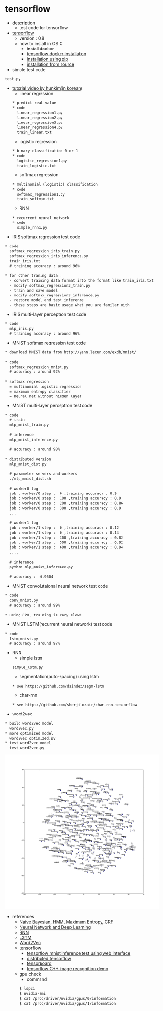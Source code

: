 tensorflow
===

- description
  - test code for tensorflow
- [tensorflow](https://www.tensorflow.org/)
  - version : 0.8
  - how to install in OS X
    - install docker
    - [tensorflow docker installation](https://www.tensorflow.org/versions/r0.8/get_started/os_setup.html#docker-installation)
	- [installation using pip](https://www.tensorflow.org/versions/r0.8/get_started/os_setup.html#pip-installation)
    - [installation from source](https://www.tensorflow.org/versions/r0.8/get_started/os_setup.html#installing-from-sources)
- simple test code
```shell
test.py
```
- [tutorial video by hunkim(in korean)](http://hunkim.github.io/ml/)
  - linear regression
  ```shell
  * predict real value
  * code
    linear_regression1.py
    linear_regression2.py
    linear_regression3.py
    linear_regression4.py
    train_linear.txt
  ```
  - logistic regression
  ```shell
  * binary classification 0 or 1
  * code
    logistic_regression1.py
    train_logistic.txt
  ```
  - softmax regression
  ```shell
  * multinomial (logistic) classification
  * code
    softmax_regression1.py
    train_softmax.txt
  ```
  - RNN
  ```shell
  * recurrent neural network
  * code
    simple_rnn1.py
  ```
- IRIS softmax regression test code
```shell
* code
  softmax_regression_iris_train.py
  softmax_regression_iris_inference.py
  train_iris.txt
  # training accuracy : around 96%

* for other traning data :
  - convert training data format into the format like train_iris.txt
  - modify softmax_regression3_train.py
  - train and save model
  - modify softmax_regression3_inference.py
  - restore model and test inference
  - these steps are basic usage what you are familar with
```
- IRIS multi-layer perceptron test code
```shell
* code
  mlp_iris.py
  # training accuracy : around 96%
```
- MNIST softmax regression test code
```shell
* download MNIST data from http://yann.lecun.com/exdb/mnist/

* code
  softmax_regression_mnist.py
  # accuracy : around 92%

* softmax regression 
  = multinomial logistic regression 
  = maximum entropy classifier
  = neural net without hidden layer
```
- MNIST multi-layer perceptron test code
```shell
* code
  # train
  mlp_mnist_train.py

  # inference
  mlp_mnist_inference.py

  # accuracy : around 98%

* distributed version
  mlp_mnist_dist.py

  # parameter servers and workers
  ./mlp_mnist_dist.sh

  # worker0 log
  job : worker/0 step :  0 ,training accuracy : 0.9
  job : worker/0 step :  100 ,training accuracy : 0.9
  job : worker/0 step :  200 ,training accuracy : 0.86
  job : worker/0 step :  300 ,training accuracy : 0.9
  ...

  # worker1 log
  job : worker/1 step :  0 ,training accuracy : 0.12
  job : worker/1 step :  0 ,training accuracy : 0.14
  job : worker/1 step :  300 ,training accuracy : 0.82
  job : worker/1 step :  500 ,training accuracy : 0.92
  job : worker/1 step :  600 ,training accuracy : 0.94
  ....

  # inference 
  python mlp_mnist_inference.py

  # accuracy :  0.9604
```
- MNIST convolutaional neural network test code
```shell
* code
  conv_mnist.py
  # accuracy : around 99%

* using CPU, training is very slow!
```
- MNIST LSTM(recurrent neural network) test code
```shell
* code
  lstm_mnist.py
  # accuracy : around 97%
```
- RNN
  - simple lstm
  ```shell
  simple_lstm.py
  ```
  - segmentation(auto-spacing) using lstm
  ```shell
  * see https://github.com/dsindex/segm-lstm
  ```
  - char-rnn
  ```shell
  * see https://github.com/sherjilozair/char-rnn-tensorflow
  ```
- word2vec
```shell
* build word2vec model
  word2vec.py
* more optimized model
  word2vec_optimized.py
* test word2vec model
  test_word2vec.py
```
![T-SNE sample](https://github.com/dsindex/tensorflow/blob/master/tsne.png)
- references
  - [Naive Bayesian, HMM, Maximum Entropy, CRF](https://github.com/dsindex/blog/wiki/%5Bstatistics%5D-Naive-Bayesian,-HMM,-Maximum-Entropy-Model,-CRF)
  - [Neural Network and Deep Learning](https://github.com/dsindex/blog/wiki/%5Bneural-network%5D-neural-network-and-deep-learning)
  - [RNN](http://www.wildml.com/2015/09/recurrent-neural-networks-tutorial-part-1-introduction-to-rnns/)
  - [LSTM](http://colah.github.io/posts/2015-08-Understanding-LSTMs/)
  - [Word2Vec](https://github.com/dsindex/blog/wiki/%5BWord2Vec%5D-Neural-Language-Model-and-Word2Vec)
  - tensorflow
    - [tensorflow mnist inference test using web interface](https://github.com/sugyan/tensorflow-mnist)
    - [distributed tensorflow](https://www.tensorflow.org/versions/r0.8/how_tos/distributed/index.html)
    - [tensorboard]( https://www.tensorflow.org/versions/master/how_tos/summaries_and_tensorboard/index.html)
	- [tensorflow C++ image recognition demo](https://github.com/tensorflow/tensorflow/tree/master/tensorflow/examples/label_image)
  - gpu check
    - command
	```shell
    $ lspci
	$ nvidia-smi
	$ cat /proc/driver/nvidia/gpus/0/information
	$ cat /proc/driver/nvidia/gpus/1/information
	```
